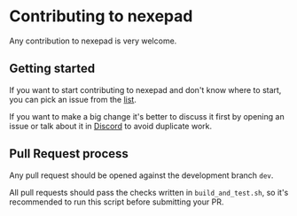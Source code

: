 # Contributing to nexepad

Any contribution to nexepad is very welcome.

## Getting started

If you want to start contributing to nexepad and don't know where to start, you can pick an issue from
the [list](https://github.com/romxxxx/nexepad/issues).

If you want to make a big change it's better to discuss it first by opening an issue or talk about it in
[Discord](https://discord.gg/WmGhhzk) to avoid duplicate work.

## Pull Request process

Any pull request should be opened against the development branch `dev`.

All pull requests should pass the checks written in `build_and_test.sh`, so it's recommended to run this script before
submitting your PR.